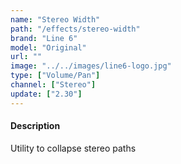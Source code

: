 ```yaml
---
name: "Stereo Width"
path: "/effects/stereo-width"
brand: "Line 6"
model: "Original"
url: ""
image: "../../images/line6-logo.jpg"
type: ["Volume/Pan"]
channel: ["Stereo"]
update: ["2.30"]
---
```

#### Description
Utility to collapse stereo paths